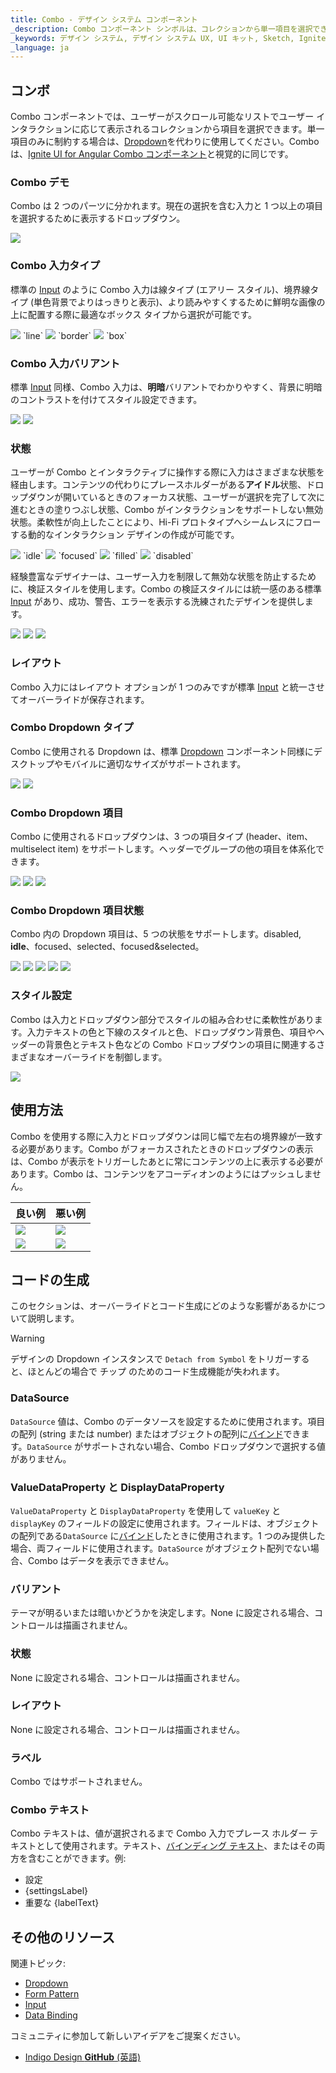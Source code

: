 ```yaml
---
title: Combo - デザイン システム コンポーネント
_description: Combo コンポーネント シンボルは、コレクションから単一項目を選択できます。
_keywords: デザイン システム, デザイン システム UX, UI キット, Sketch, Ignite UI for Angular, Sketch to Angular, Angular, Angular デザイン システム, Sketch からコードをエクスポート, Angular 用のデザイン キット, Sketch HTML, Sketch to HTML, Sketch UI キット
_language: ja
---
```


## コンボ

Combo コンポーネントでは、ユーザーがスクロール可能なリストでユーザー インタラクションに応じて表示されるコレクションから項目を選択できます。単一項目のみに制約する場合は、[Dropdown](dropdown.md)を代わりに使用してください。Combo は、[Ignite UI for Angular Combo コンポーネント](https://jp.infragistics.com/products/ignite-ui-angular/angular/components/combo.html)と視覚的に同じです。

### Combo デモ

Combo は 2 つのパーツに分かれます。現在の選択を含む入力と 1 つ以上の項目を選択するために表示するドロップダウン。

<img src="../images/combo_demo.png" srcset="../images/combo_demo@2x.png 2x" />

### Combo 入力タイプ

標準の [Input](input.md) のように Combo 入力は線タイプ (エアリー スタイル)、境界線タイプ (単色背景でよりはっきりと表示)、より読みやすくするために鮮明な画像の上に配置する際に最適なボックス タイプから選択が可能です。

<img src="../images/combo_demo.png" srcset="../images/combo_demo@2x.png 2x" />
`line`

<img src="../images/combo_border.png" srcset="../images/combo_border@2x.png 2x" />
`border`

<img src="../images/combo_box.png" srcset="../images/combo_box@2x.png 2x" />
`box`

### Combo 入力バリアント

標準 [Input](input.md) 同様、Combo 入力は、**明暗**バリアントでわかりやすく、背景に明暗のコントラストを付けてスタイル設定できます。

<img src="../images/combo_demo.png" srcset="../images/combo_demo@2x.png 2x" />
<img src="../images/combo_light.png" srcset="../images/combo_light@2x.png 2x" />

### 状態

ユーザーが Combo とインタラクティブに操作する際に入力はさまざまな状態を経由します。コンテンツの代わりにプレースホルダーがある**アイドル**状態、ドロップダウンが開いているときのフォーカス状態、ユーザーが選択を完了して次に進むときの塗りつぶし状態、Combo がインタラクションをサポートしない無効状態。柔軟性が向上したことにより、Hi-Fi プロトタイプへシームレスにフローする動的なインタラクション デザインの作成が可能です。

<img src="../images/combo_idle.png" srcset="../images/combo_idle@2x.png 2x" />
`idle`

<img src="../images/combo_focused.png" srcset="../images/combo_focused@2x.png 2x" />
`focused`

<img src="../images/combo_filled.png" srcset="../images/combo_filled@2x.png 2x" />
`filled`

<img src="../images/combo_disabled.png" srcset="../images/combo_disabled@2x.png 2x" />
`disabled`

経験豊富なデザイナーは、ユーザー入力を制限して無効な状態を防止するために、検証スタイルを使用します。Combo の検証スタイルには統一感のある標準 [Input](input.md) があり、成功、警告、エラーを表示する洗練されたデザインを提供します。

<img src="../images/combo_success.png" srcset="../images/combo_success@2x.png 2x" />
<img src="../images/combo_warning.png" srcset="../images/combo_warning@2x.png 2x" />
<img src="../images/combo_error.png" srcset="../images/combo_error@2x.png 2x" />

### レイアウト

Combo 入力にはレイアウト オプションが 1 つのみですが標準 [Input](input.md) と統一させてオーバーライドが保存されます。

### Combo Dropdown タイプ

Combo に使用される Dropdown は、標準 [Dropdown](dropdown.md) コンポーネント同様にデスクトップやモバイルに適切なサイズがサポートされます。

<img src="../images/combo_desktop.png" srcset="../images/combo_desktop@2x.png 2x" />
<img src="../images/combo_mobile.png" srcset="../images/combo_mobile@2x.png 2x" />

### Combo Dropdown 項目

Combo に使用されるドロップダウンは、3 つの項目タイプ (header、item、multiselect item) をサポートします。ヘッダーでグループの他の項目を体系化できます。

<img src="../images/combo_header.png" srcset="../images/combo_header@2x.png 2x" />
<img src="../images/combo_item.png" srcset="../images/combo_item@2x.png 2x" />
<img src="../images/combo_multiselect_item.png" srcset="../images/combo_multiselect_item@2x.png 2x" />

### Combo Dropdown 項目状態

Combo 内の Dropdown 項目は、5 つの状態をサポートします。disabled, **idle**、focused、selected、focused&selected。

<img src="../images/combo_item_disabled.png" srcset="../images/combo_item_disabled@2x.png 2x" />
<img src="../images/combo_item_idle.png" srcset="../images/combo_item_idle@2x.png 2x" />
<img src="../images/combo_item_focused.png" srcset="../images/combo_item_focused@2x.png 2x" />
<img src="../images/combo_item_selected.png" srcset="../images/combo_item_selected@2x.png 2x" />
<img src="../images/combo_item_selected_focused.png" srcset="../images/combo_item_selected_focused@2x.png 2x" />

### スタイル設定

Combo は入力とドロップダウン部分でスタイルの組み合わせに柔軟性があります。入力テキストの色と下線のスタイルと色、ドロップダウン背景色、項目やヘッダーの背景色とテキスト色などの Combo ドロップダウンの項目に関連するさまざまなオーバーライドを制御します。

<img src="../images/combo_styling.png" srcset="../images/combo_styling@2x.png 2x" />

## 使用方法

Combo を使用する際に入力とドロップダウンは同じ幅で左右の境界線が一致する必要があります。Combo がフォーカスされたときのドロップダウンの表示は、Combo が表示をトリガーしたあとに常にコンテンツの上に表示する必要があります。Combo は、コンテンツをアコーディオンのようにはプッシュしません。

| 良い例                                                                           |悪い例                                                                            |
| ---------------------------------------------------------------------------- | -------------------------------------------------------------------------------- |
| <img src="../images/combo_do1.png" srcset="../images/combo_do1@2x.png 2x" />|<img src="../images/combo_dont1.png" srcset="../images/combo_dont1@2x.png 2x" /> |
| <img src="../images/combo_do2.png" srcset="../images/combo_do2@2x.png 2x" />|<img src="../images/combo_dont2.png" srcset="../images/combo_dont2@2x.png 2x" /> |

## コードの生成

このセクションは、オーバーライドとコード生成にどのような影響があるかについて説明します。

> [!WARNING]
> デザインの Dropdown インスタンスで `Detach from Symbol` をトリガーすると、ほとんどの場合で チップ のためのコード生成機能が失われます。

### DataSource

`DataSource` 値は、Combo のデータソースを設定するために使用されます。項目の配列 (string または number) またはオブジェクトの配列に[バインド](../codegen/data-binding.md)できます。`DataSource` がサポートされない場合、Combo ドロップダウンで選択する値がありません。

### ValueDataProperty と DisplayDataProperty

`ValueDataProperty` と `DisplayDataProperty` を使用して `valueKey` と `displayKey` のフィールドの設定に使用されます。フィールドは、オブジェクトの配列である`DataSource` に[バインド](../codegen/data-binding.md)したときに使用されます。1 つのみ提供した場合、両フィールドに使用されます。`DataSource` がオブジェクト配列でない場合、Combo はデータを表示できません。  

### バリアント

テーマが明るいまたは暗いかどうかを決定します。None に設定される場合、コントロールは描画されません。

### 状態

None に設定される場合、コントロールは描画されません。

### レイアウト

None に設定される場合、コントロールは描画されません。

### ラベル

Combo ではサポートされません。

### Combo テキスト

Combo テキストは、値が選択されるまで Combo 入力でプレース ホルダー テキストとして使用されます。テキスト、[バインディング テキスト](../codegen/data-binding.md)、またはその両方を含むことができます。例:

- 設定
- {settingsLabel}
- 重要な {labelText}

## その他のリソース

関連トピック:

- [Dropdown](dropdown.md)
- [Form Pattern](../patterns/form.md)
- [Input](input.md)
- [Data Binding](../codegen/data-binding.md)
  <div class="divider--half"></div>

コミュニティに参加して新しいアイデアをご提案ください。

- [Indigo Design **GitHub** (英語)](https://github.com/IgniteUI/design-system-docfx)